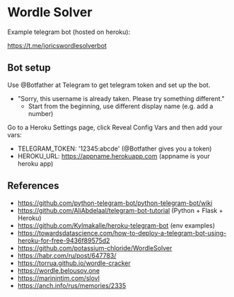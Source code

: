 # Wordle Solver

Example telegram bot (hosted on heroku):

https://t.me/joricswordlesolverbot

## Bot setup

Use @Botfather at Telegram to get telegram token and set up the bot.

* "Sorry, this username is already taken. Please try something different."
	* Start from the beginning, use different display name (e.g. add a number)

Go to a Heroku Settings page, click Reveal Config Vars and then add your vars:

* TELEGRAM_TOKEN: '12345:abcde' (@Botfather gives you a token)
* HEROKU_URL: https://appname.herokuapp.com (appname is your heroku app)

## References

* https://github.com/python-telegram-bot/python-telegram-bot/wiki
* https://github.com/AliAbdelaal/telegram-bot-tutorial (Python + Flask + Heroku)
* https://github.com/Kylmakalle/heroku-telegram-bot (env examples)
* https://towardsdatascience.com/how-to-deploy-a-telegram-bot-using-heroku-for-free-9436f89575d2
* https://github.com/potassium-chloride/WordleSolver
* https://habr.com/ru/post/647783/
* https://torrua.github.io/wordle-cracker
* https://wordle.belousov.one
* https://marinintim.com/slovl
* https://anch.info/rus/memories/2335
